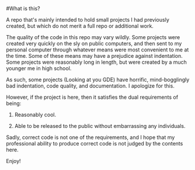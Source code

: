 #What is this?

A repo that's mainly intended to hold small projects I had previously created, but which
do not merit a full repo or additional work.

The quality of the code in this repo may vary wildly. Some projects were created very quickly
on the sly on public computers, and then sent to my personal computer through whatever means
were most convenient to me at the time. Some of these means may have a prejudice against
indentation. Some projects were reasonably long in length,
but were created by a much younger me in high school.

As such, some projects (Looking at you GDE) have
horrific, mind-bogglingly bad indentation, code quality, and documentation. I apologize
for this.

However, if the project is here, then it satisfies the dual requirements of being:

1) Reasonably cool.

2) Able to be released to the public without embarrassing any individuals.

Sadly, correct code is not one of the requirements, and I hope that my professional
ability to produce correct code is not judged by the contents here.

Enjoy!